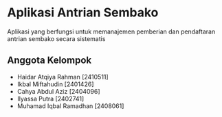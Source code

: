 # Aplikasi Antrian Sembako

Aplikasi yang berfungsi untuk memanajemen pemberian dan pendaftaran antrian sembako secara sistematis

## Anggota Kelompok

- Haidar Atqiya Rahman [2410511]
- Ikbal Miftahudin [2401426]
- Cahya Abdul Aziz [2404096]
- Ilyassa Putra [2402741]
- Muhamad Iqbal Ramadhan [2408061]

